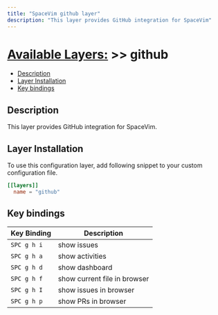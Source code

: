 ```yaml
---
title: "SpaceVim github layer"
description: "This layer provides GitHub integration for SpaceVim"
---
```


# [Available Layers:](../) >> github

<!-- vim-markdown-toc GFM -->

- [Description](#description)
- [Layer Installation](#layer-installation)
- [Key bindings](#key-bindings)

<!-- vim-markdown-toc -->

## Description

This layer provides GitHub integration for SpaceVim.

## Layer Installation

To use this configuration layer, add following snippet to your custom configuration file.

```toml
[[layers]]
  name = "github"
```

## Key bindings

| Key Binding | Description                          |
| ----------- | ------------------------------------ |
| `SPC g h i` | show issues                          |
| `SPC g h a` | show activities                      |
| `SPC g h d` | show dashboard                       |
| `SPC g h f` | show current file in browser         |
| `SPC g h I` | show issues in browser               |
| `SPC g h p` | show PRs in browser                  |

